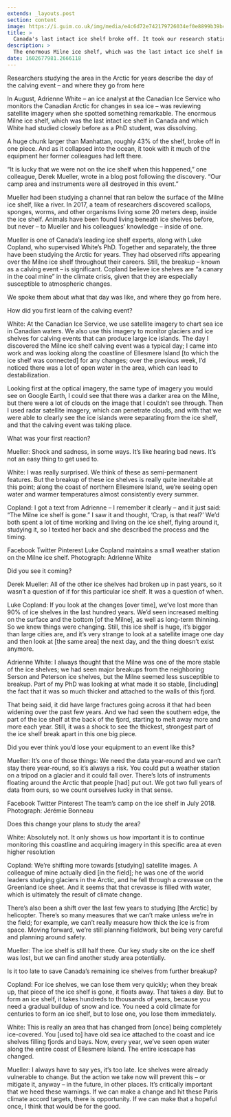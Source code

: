```yaml
--- 
extends: _layouts.post 
section: content 
image: https://i.guim.co.uk/img/media/e4c6d72e742179726034ef0e8899b39b4bc43a51/0_86_2896_1737/master/2896.jpg?width=1200&height=630&quality=85&auto=format&fit=crop&overlay-align=bottom%2Cleft&overlay-width=100p&overlay-base64=L2ltZy9zdGF0aWMvb3ZlcmxheXMvdGctZGVmYXVsdC5wbmc&enable=upscale&s=7418b241a75fe9d96e8791e6666d1fb6 
title: > 
  Canada's last intact ice shelf broke off. It took our research station with it 
description: > 
  The enormous Milne ice shelf, which was the last intact ice shelf in Canada and which White had studied closely before as a PhD student, was dissolving.Mueller is one of Canada’s leading ice shelf experts, along with Luke Copland, who supervised White’s PhD.They had observed rifts appearing over the Milne ice shelf throughout their careers.Facebook Twitter Pinterest Luke Copland maintains a small weather station on the Milne ice shelf.Copland: For ice shelves, we can lose them very quickly; when they break up, that piece of the ice shelf is gone, it floats away. 
date: 1602677981.2666118 
--- 
```

Researchers studying the area in the Arctic for years describe the day of the calving event – and where they go from here

In August, Adrienne White – an ice analyst at the Canadian Ice Service who monitors the Canadian Arctic for changes in sea ice – was reviewing satellite imagery when she spotted something remarkable. The enormous Milne ice shelf, which was the last intact ice shelf in Canada and which White had studied closely before as a PhD student, was dissolving.

A huge chunk larger than Manhattan, roughly 43% of the shelf, broke off in one piece. And as it collapsed into the ocean, it took with it much of the equipment her former colleagues had left there.

“It is lucky that we were not on the ice shelf when this happened,” one colleague, Derek Mueller, wrote in a blog post following the discovery. “Our camp area and instruments were all destroyed in this event.”

Mueller had been studying a channel that ran below the surface of the Milne ice shelf, like a river. In 2017, a team of researchers discovered scallops, sponges, worms, and other organisms living some 20 meters deep, inside the ice shelf. Animals have been found living beneath ice shelves before, but never – to Mueller and his colleagues’ knowledge – inside of one.

Mueller is one of Canada’s leading ice shelf experts, along with Luke Copland, who supervised White’s PhD. Together and separately, the three have been studying the Arctic for years. They had observed rifts appearing over the Milne ice shelf throughout their careers. Still, the breakup – known as a calving event – is significant. Copland believe ice shelves are “a canary in the coal mine” in the climate crisis, given that they are especially susceptible to atmospheric changes.

We spoke them about what that day was like, and where they go from here.

How did you first learn of the calving event?

White: At the Canadian Ice Service, we use satellite imagery to chart sea ice in Canadian waters. We also use this imagery to monitor glaciers and ice shelves for calving events that can produce large ice islands. The day I discovered the Milne ice shelf calving event was a typical day; I came into work and was looking along the coastline of Ellesmere Island [to which the ice shelf was connected] for any changes; over the previous week, I’d noticed there was a lot of open water in the area, which can lead to destabilization.

Looking first at the optical imagery, the same type of imagery you would see on Google Earth, I could see that there was a darker area on the Milne, but there were a lot of clouds on the image that I couldn’t see through. Then I used radar satellite imagery, which can penetrate clouds, and with that we were able to clearly see the ice islands were separating from the ice shelf, and that the calving event was taking place.

What was your first reaction?

Mueller: Shock and sadness, in some ways. It’s like hearing bad news. It’s not an easy thing to get used to.

White: I was really surprised. We think of these as semi-permanent features. But the breakup of these ice shelves is really quite inevitable at this point; along the coast of northern Ellesmere Island, we’re seeing open water and warmer temperatures almost consistently every summer.

Copland: I got a text from Adrienne – I remember it clearly – and it just said: “The Milne ice shelf is gone.” I saw it and thought, ‘Crap, is that real?’ We’d both spent a lot of time working and living on the ice shelf, flying around it, studying it, so I texted her back and she described the process and the timing.

Facebook Twitter Pinterest Luke Copland maintains a small weather station on the Milne ice shelf. Photograph: Adrienne White

Did you see it coming?

Derek Mueller: All of the other ice shelves had broken up in past years, so it wasn’t a question of if for this particular ice shelf. It was a question of when.

Luke Copland: If you look at the changes [over time], we’ve lost more than 90% of ice shelves in the last hundred years. We’d seen increased melting on the surface and the bottom [of the Milne], as well as long-term thinning. So we knew things were changing. Still, this ice shelf is huge, it’s bigger than large cities are, and it’s very strange to look at a satellite image one day and then look at [the same area] the next day, and the thing doesn’t exist anymore.

Adrienne White: I always thought that the Milne was one of the more stable of the ice shelves; we had seen major breakups from the neighboring Serson and Peterson ice shelves, but the Milne seemed less susceptible to breakup. Part of my PhD was looking at what made it so stable, [including] the fact that it was so much thicker and attached to the walls of this fjord.

That being said, it did have large fractures going across it that had been widening over the past few years. And we had seen the southern edge, the part of the ice shelf at the back of the fjord, starting to melt away more and more each year. Still, it was a shock to see the thickest, strongest part of the ice shelf break apart in this one big piece.

Did you ever think you’d lose your equipment to an event like this?

Mueller: It’s one of those things: We need the data year-round and we can’t stay there year-round, so it’s always a risk. You could put a weather station on a tripod on a glacier and it could fall over. There’s lots of instruments floating around the Arctic that people [had] put out. We got two full years of data from ours, so we count ourselves lucky in that sense.

Facebook Twitter Pinterest The team’s camp on the ice shelf in July 2018. Photograph: Jérémie Bonneau

Does this change your plans to study the area?

White: Absolutely not. It only shows us how important it is to continue monitoring this coastline and acquiring imagery in this specific area at even higher resolution

Copland: We’re shifting more towards [studying] satellite images. A colleague of mine actually died [in the field]; he was one of the world leaders studying glaciers in the Arctic, and he fell through a crevasse on the Greenland ice sheet. And it seems that that crevasse is filled with water, which is ultimately the result of climate change.

There’s also been a shift over the last few years to studying [the Arctic] by helicopter. There’s so many measures that we can’t make unless we’re in the field; for example, we can’t really measure how thick the ice is from space. Moving forward, we’re still planning fieldwork, but being very careful and planning around safety.

Mueller: The ice shelf is still half there. Our key study site on the ice shelf was lost, but we can find another study area potentially.

Is it too late to save Canada’s remaining ice shelves from further breakup?

Copland: For ice shelves, we can lose them very quickly; when they break up, that piece of the ice shelf is gone, it floats away. That takes a day. But to form an ice shelf, it takes hundreds to thousands of years, because you need a gradual buildup of snow and ice. You need a cold climate for centuries to form an ice shelf, but to lose one, you lose them immediately.

White: This is really an area that has changed from [once] being completely ice-covered. You [used to] have old sea ice attached to the coast and ice shelves filling fjords and bays. Now, every year, we’ve seen open water along the entire coast of Ellesmere Island. The entire icescape has changed.

Mueller: I always have to say yes, it’s too late. Ice shelves were already vulnerable to change. But the action we take now will prevent this – or mitigate it, anyway – in the future, in other places. It’s critically important that we heed these warnings. If we can make a change and hit these Paris climate accord targets, there is opportunity. If we can make that a hopeful once, I think that would be for the good.